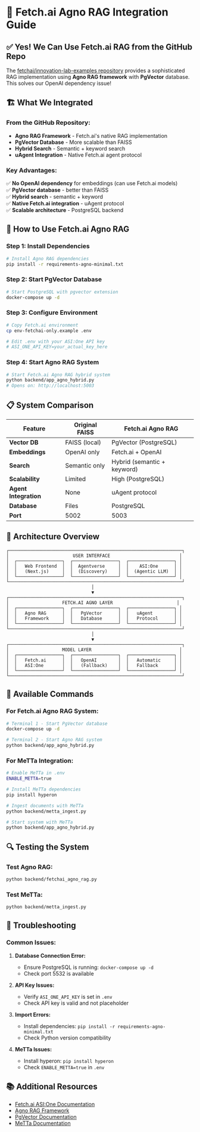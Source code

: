# 🚀 Fetch.ai Agno RAG Integration Guide

## ✅ **Yes! We Can Use Fetch.ai RAG from the GitHub Repo**

The [fetchai/innovation-lab-examples repository](https://github.com/fetchai/innovation-lab-examples) provides a sophisticated RAG implementation using **Agno RAG framework** with **PgVector** database. This solves our OpenAI dependency issue!

## 🏗️ **What We Integrated**

### **From the GitHub Repository:**
- **Agno RAG Framework** - Fetch.ai's native RAG implementation
- **PgVector Database** - More scalable than FAISS
- **Hybrid Search** - Semantic + keyword search
- **uAgent Integration** - Native Fetch.ai agent protocol

### **Key Advantages:**
✅ **No OpenAI dependency** for embeddings (can use Fetch.ai models)  
✅ **PgVector database** - better than FAISS  
✅ **Hybrid search** - semantic + keyword  
✅ **Native Fetch.ai integration** - uAgent protocol  
✅ **Scalable architecture** - PostgreSQL backend  

## 🚀 **How to Use Fetch.ai Agno RAG**

### **Step 1: Install Dependencies**
```bash
# Install Agno RAG dependencies
pip install -r requirements-agno-minimal.txt
```

### **Step 2: Start PgVector Database**
```bash
# Start PostgreSQL with pgvector extension
docker-compose up -d
```

### **Step 3: Configure Environment**
```bash
# Copy Fetch.ai environment
cp env-fetchai-only.example .env

# Edit .env with your ASI:One API key
# ASI_ONE_API_KEY=your_actual_key_here
```

### **Step 4: Start Agno RAG System**
```bash
# Start Fetch.ai Agno RAG hybrid system
python backend/app_agno_hybrid.py
# Opens on: http://localhost:5003
```

## 📋 **System Comparison**

| Feature | Original FAISS | Fetch.ai Agno RAG |
|---------|----------------|-------------------|
| **Vector DB** | FAISS (local) | PgVector (PostgreSQL) |
| **Embeddings** | OpenAI only | Fetch.ai + OpenAI |
| **Search** | Semantic only | Hybrid (semantic + keyword) |
| **Scalability** | Limited | High (PostgreSQL) |
| **Agent Integration** | None | uAgent protocol |
| **Database** | Files | PostgreSQL |
| **Port** | 5002 | 5003 |

## 🔧 **Architecture Overview**

```
┌─────────────────────────────────────────────────────────────────┐
│                        USER INTERFACE                          │
│  ┌─────────────────┐  ┌─────────────────┐  ┌─────────────────┐ │
│  │   Web Frontend  │  │  Agentverse     │  │    ASI:One      │ │
│  │   (Next.js)     │  │  (Discovery)    │  │  (Agentic LLM)  │ │
│  └─────────────────┘  └─────────────────┘  └─────────────────┘ │
└─────────────────────────────────────────────────────────────────┘
                                │
                                ▼
┌─────────────────────────────────────────────────────────────────┐
│                    FETCH.AI AGNO LAYER                        │
│  ┌─────────────────┐  ┌─────────────────┐  ┌─────────────────┐ │
│  │   Agno RAG      │  │   PgVector      │  │   uAgent        │ │
│  │   Framework     │  │   Database      │  │   Protocol      │ │
│  └─────────────────┘  └─────────────────┘  └─────────────────┘ │
└─────────────────────────────────────────────────────────────────┘
                                │
                                ▼
┌─────────────────────────────────────────────────────────────────┐
│                    MODEL LAYER                                 │
│  ┌─────────────────┐  ┌─────────────────┐  ┌─────────────────┐ │
│  │   Fetch.ai      │  │   OpenAI        │  │   Automatic     │ │
│  │   ASI:One       │  │   (Fallback)    │  │   Fallback      │ │
│  └─────────────────┘  └─────────────────┘  └─────────────────┘ │
└─────────────────────────────────────────────────────────────────┘
```

## 🎯 **Available Commands**

### **For Fetch.ai Agno RAG System:**
```bash
# Terminal 1 - Start PgVector database
docker-compose up -d

# Terminal 2 - Start Agno RAG system
python backend/app_agno_hybrid.py
```

### **For MeTTa Integration:**
```bash
# Enable MeTTa in .env
ENABLE_METTA=true

# Install MeTTa dependencies
pip install hyperon

# Ingest documents with MeTTa
python backend/metta_ingest.py

# Start system with MeTTa
python backend/app_agno_hybrid.py
```

## 🔍 **Testing the System**

### **Test Agno RAG:**
```bash
python backend/fetchai_agno_rag.py
```

### **Test MeTTa:**
```bash
python backend/metta_ingest.py
```

## 🚨 **Troubleshooting**

### **Common Issues:**

1. **Database Connection Error:**
   - Ensure PostgreSQL is running: `docker-compose up -d`
   - Check port 5532 is available

2. **API Key Issues:**
   - Verify `ASI_ONE_API_KEY` is set in `.env`
   - Check API key is valid and not placeholder

3. **Import Errors:**
   - Install dependencies: `pip install -r requirements-agno-minimal.txt`
   - Check Python version compatibility

4. **MeTTa Issues:**
   - Install hyperon: `pip install hyperon`
   - Check `ENABLE_METTA=true` in `.env`

## 📚 **Additional Resources**

- [Fetch.ai ASI:One Documentation](https://docs.fetch.ai/asi-one/)
- [Agno RAG Framework](https://github.com/fetchai/innovation-lab-examples)
- [PgVector Documentation](https://github.com/pgvector/pgvector)
- [MeTTa Documentation](https://github.com/trueagi-io/hyperon)

